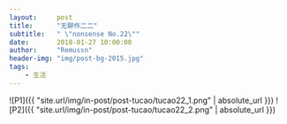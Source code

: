 ```yaml
---
layout:     post
title:      "无聊作二二"
subtitle:   " \"nonsense No.22\""
date:       2018-01-27 10:00:00
author:     "Remussn"
header-img: "img/post-bg-2015.jpg"
tags:
    - 生活
---
```


![P1]({{ "site.url/img/in-post/post-tucao/tucao22_1.png" | absolute_url }})
![P2]({{ "site.url/img/in-post/post-tucao/tucao22_2.png" | absolute_url }})